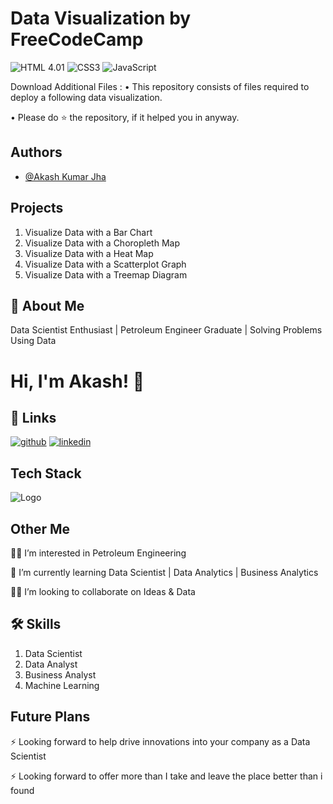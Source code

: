# **Data Visualization by FreeCodeCamp**

![HTML 4.01](https://img.shields.io/badge/HTML-4.01-skyblue.svg)
![CSS3](https://img.shields.io/badge/CSS3-pink.svg)
![JavaScript](https://img.shields.io/badge/JavaScript-neongreen.svg)

Download Additional Files :
• This repository consists of files required to deploy a following data visualization.

• Please do ⭐ the repository, if it helped you in anyway.


## Authors

- [@Akash Kumar Jha](https://github.com/Akash1070)


## Projects
  1. Visualize Data with a Bar Chart
  2. Visualize Data with a Choropleth Map
  3. Visualize Data with a Heat Map
  4. Visualize Data with a Scatterplot Graph
  5. Visualize Data with a Treemap Diagram


## 🚀 About Me

Data Scientist Enthusiast | Petroleum Engineer Graduate | Solving Problems Using Data 


# Hi, I'm Akash! 👋


## 🔗 Links
[![github](https://img.shields.io/badge/github-000?style=for-the-badge&logo=ko-fi&logoColor=white)](https://github.com/Akash1070)
[![linkedin](https://img.shields.io/badge/linkedin-0A66C2?style=for-the-badge&logo=linkedin&logoColor=white)](https://www.linkedin.com/in/akashkumar107/)

## Tech Stack





![Logo](https://businesstoys.in/assets/programs/full-stack-data-science-professional-program/tools.png)
## Other Me
👩‍💻 I’m interested in Petroleum Engineering

🧠 I’m currently learning Data Scientist | Data Analytics | Business Analytics

👯‍♀️ I’m looking to collaborate on Ideas & Data




## 🛠 Skills
1. Data Scientist
2. Data Analyst
3. Business Analyst
4. Machine Learning 


## Future Plans 

⚡️ Looking forward to help drive innovations into your company as a Data Scientist

⚡️ Looking forward to offer more than I take and leave the place better than i found
